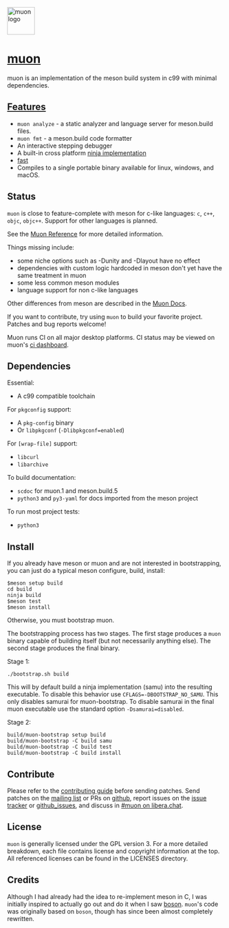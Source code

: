 <!--
SPDX-FileCopyrightText: Stone Tickle <lattis@mochiro.moe>
SPDX-FileCopyrightText: Simon Zeni <simon@bl4ckb0ne.ca>
SPDX-FileCopyrightText: Andrea Pappacoda <andrea@pappacoda.it>
SPDX-License-Identifier: GPL-3.0-only
-->

<img src="https://muon.build/muon_logo.svg" alt="muon logo" height=64 />

# [muon]

muon is an implementation of the meson build system in c99 with minimal
dependencies.

## [Features]

- `muon analyze` - a static analyzer and language server for meson.build files.
- `muon fmt` - a meson.build code formatter
- An interactive stepping debugger
- A built-in cross platform [ninja implementation]
- [fast]
- Compiles to a single portable binary available for linux, windows, and macOS.

## Status

`muon` is close to feature-complete with meson for c-like languages: `c`, `c++`,
`objc`, `objc++`.  Support for other languages is planned.

See the [Muon Reference] for more detailed information.

Things missing include:

- some niche options such as -Dunity and -Dlayout have no effect
- dependencies with custom logic hardcoded in meson don't yet have the same
  treatment in muon
- some less common meson modules
- language support for non c-like languages

Other differences from meson are described in the [Muon Docs].

If you want to contribute, try using `muon` to build your favorite project.
Patches and bug reports welcome!

Muon runs CI on all major desktop platforms. CI status may be viewed on
muon's [ci dashboard].

## Dependencies

Essential:

- A c99 compatible toolchain

For `pkgconfig` support:

- A `pkg-config` binary
- Or `libpkgconf` (`-Dlibpkgconf=enabled`)

For `[wrap-file]` support:

- `libcurl`
- `libarchive`

To build documentation:

- `scdoc` for muon.1 and meson.build.5
- `python3` and `py3-yaml` for docs imported from the meson project

To run most project tests:

- `python3`

## Install

If you already have meson or muon and are not interested in bootstrapping, you
can just do a typical meson configure, build, install:

```
$meson setup build
cd build
ninja build
$meson test
$meson install
```

Otherwise, you must bootstrap muon.

The bootstrapping process has two stages.  The first stage produces a `muon`
binary capable of building itself (but not necessarily anything else). The
second stage produces the final binary.

Stage 1:

```
./bootstrap.sh build
```

This will by default build a ninja implementation (samu) into the resulting
executable.  To disable this behavior use `CFLAGS=-DBOOTSTRAP_NO_SAMU`.  This
only disables samurai for muon-bootstrap.  To disable samurai in the final muon
executable use the standard option `-Dsamurai=disabled`.

Stage 2:

```
build/muon-bootstrap setup build
build/muon-bootstrap -C build samu
build/muon-bootstrap -C build test
build/muon-bootstrap -C build install
```

## Contribute

Please refer to the [contributing guide] before sending patches.  Send patches
on the [mailing list] or PRs on [github], report issues on the [issue tracker]
or [github_issues], and discuss in [#muon on libera.chat].

## License

`muon` is generally licensed under the GPL version 3.  For a more detailed
breakdown, each file contains license and copyright information at the top.  All
referenced licenses can be found in the LICENSES directory.

## Credits

Although I had already had the idea to re-implement meson in C, I was initially
inspired to actually go out and do it when I saw [boson].  `muon`'s code was
originally based on `boson`, though has since been almost completely rewritten.

[muon]: https://muon.build
[contributing guide]: https://docs.muon.build/contributing.html
[mailing list]: https://lists.sr.ht/~lattis/muon/
[github]: https://github.com/muon-build/muon
[issue tracker]: https://todo.sr.ht/~lattis/muon/
[github_issues]: https://github.com/muon-build/muon/issues
[#muon on libera.chat]: ircs://irc.libera.chat/#muon
[meson project tests]: https://github.com/mesonbuild/meson/tree/master/test%20cases
[Apache 2.0]: https://www.apache.org/licenses/LICENSE-2.0.txt
[boson]: https://sr.ht/~bl4ckb0ne/boson/
[Fast]: https://github.com/annacrombie/meson-raytracer#performance
[ninja implementation]: https://git.sr.ht/~lattis/muon/tree/master/item/src/external/samurai/README.md
[ci dashboard]: https://muon.build/muon_ci.html
[Features]: https://docs.muon.build/features.html
[Muon Docs]: https://docs.muon.build/differences.html
[Muon Reference]: https://docs.muon.build/reference
